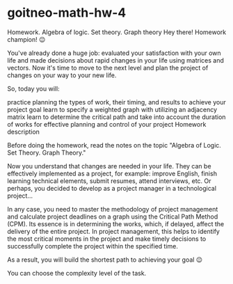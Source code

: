 # goitneo-math-hw-4

Homework. Algebra of logic. Set theory. Graph theory
Hey there! Homework champion! 😉

You've already done a huge job: evaluated your satisfaction with your own life and made decisions about rapid changes in your life using matrices and vectors. Now it's time to move to the next level and plan the project of changes on your way to your new life.

So, today you will:

practice planning the types of work, their timing, and results to achieve your project goal
learn to specify a weighted graph with utilizing an adjacency matrix
learn to determine the critical path and take into account the duration of works for effective planning and control of your project
Homework description

Before doing the homework, read the notes on the topic "Algebra of Logic. Set Theory. Graph Theory."

Now you understand that changes are needed in your life. They can be effectively implemented as a project, for example: improve English, finish learning technical elements, submit resumes, attend interviews, etc. Or perhaps, you decided to develop as a project manager in a technological project…

In any case, you need to master the methodology of project management and calculate project deadlines on a graph using the Critical Path Method (CPM). Its essence is in determining the works, which, if delayed, affect the delivery of the entire project. In project management, this helps to identify the most critical moments in the project and make timely decisions to successfully complete the project within the specified time.

As a result, you will build the shortest path to achieving your goal 😉

You can choose the complexity level of the task.